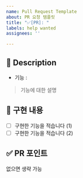 ```yaml
---
name: Pull Request Template
about: PR 요청 템플릿
title: "✅[PR]: "
labels: help wanted
assignees: ''

---
```


## 📄 Description

- 기능 : 

> 기능에 대한 설명

## 📌 구현 내용

- [ ] 구현한 기능을 적습니다 (1)
- [ ] 구현한 기능을 적습니다 (2)

## ✅ PR 포인트

없으면 생략 가능
